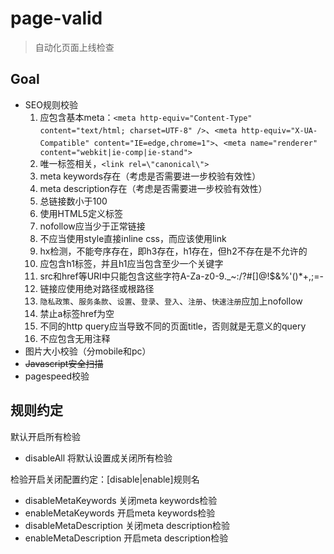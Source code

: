 page-valid
==========

> 自动化页面上线检查

Goal
----

* SEO规则校验
    1. 应包含基本meta：`<meta http-equiv="Content-Type" content="text/html; charset=UTF-8" />`、`<meta http-equiv="X-UA-Compatible" content="IE=edge,chrome=1">`、`<meta name="renderer" content="webkit|ie-comp|ie-stand">`
    2. 唯一标签相关，`<link rel=\"canonical\">`
    3. meta keywords存在（考虑是否需要进一步校验有效性）
    4. meta description存在（考虑是否需要进一步校验有效性）
    5. 总链接数小于100
    6. 使用HTML5定义标签<!doctype html>
    7. nofollow应当少于正常链接
    8. 不应当使用style直接inline css，而应该使用link
    9. hx检测，不能夸序存在，即h3存在，h1存在，但h2不存在是不允许的
    10. 应包含h1标签，并且h1应当包含至少一个关键字
    11. src和href等URI中只能包含这些字符A-Za-z0-9._~:/?#[]@!$&%'()*+,;=-
    12. 链接应使用绝对路径或根路径
    13. `隐私政策`、`服务条款`、`设置`、`登录`、`登入`、`注册`、`快速注册`应加上nofollow
    14. 禁止a标签href为空
    15. 不同的http query应当导致不同的页面title，否则就是无意义的query
    16. 不应包含无用注释
* 图片大小校验（分mobile和pc）
* <del>Javascript安全扫描</del>
* pagespeed校验

规则约定
-------

默认开启所有检验

* disableAll 将默认设置成关闭所有检验

检验开启关闭配置约定：[disable|enable]规则名

* disableMetaKeywords 关闭meta keywords检验
* enableMetaKeywords 开启meta keywords检验
* disableMetaDescription 关闭meta description检验
* enableMetaDescription 开启meta description检验
